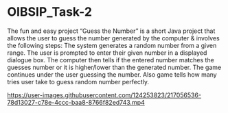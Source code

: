 # OIBSIP_Task-2
The fun and easy project “Guess the Number” is a short Java project that allows the user to guess the number generated by the computer & involves the following steps: The system generates a random number from a given range. The user is prompted to enter their given number in a displayed dialogue box. The computer then tells if the entered number matches the guesses number or it is higher/lower than the generated number. The game continues under the user guessing the number. Also game tells how many tries user take to guess random number perfectly.





https://user-images.githubusercontent.com/124253823/217056536-78d13027-c78e-4ccc-baa8-8766f82ed743.mp4

